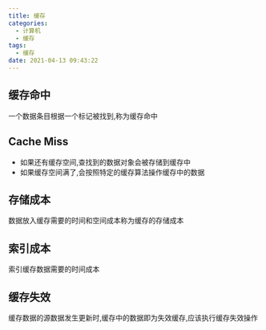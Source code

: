 ```yaml
---
title: 缓存
categories:
  - 计算机
  - 缓存
tags:
  - 缓存
date: 2021-04-13 09:43:22
---
```


## 缓存命中

一个数据条目根据一个标记被找到,称为缓存命中

## Cache Miss

- 如果还有缓存空间,查找到的数据对象会被存储到缓存中
- 如果缓存空间满了,会按照特定的缓存算法操作缓存中的数据

## 存储成本

数据放入缓存需要的时间和空间成本称为缓存的存储成本

## 索引成本

索引缓存数据需要的时间成本

## 缓存失效

缓存数据的源数据发生更新时,缓存中的数据即为失效缓存,应该执行缓存失效操作

<!--more-->
